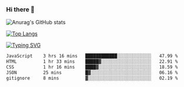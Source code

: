 ### Hi there 👋

<!--
**wray-le/wray-lee* is a ✨ _special_ ✨ repository because its `README.md` (this file) appears on your GitHub profile.

Here are some ideas to get you started:

- 🔭 I’m currently working on ...
- 🌱 I’m currently learning ...
- 👯 I’m looking to collaborate on ...
- 🤔 I’m looking for help with ...
- 💬 Ask me about ...
- 📫 How to reach me: ...
- 😄 Pronouns: ...
- ⚡ Fun fact: ...
-->


![Anurag's GitHub stats](https://github-readme-stats.vercel.app/api?username=wray-lee&show_icons=true&theme=dracula)


[![Top Langs](https://github-readme-stats.vercel.app/api/top-langs/?username=wray-lee)](https://github.com/anuraghazra/github-readme-stats)


[![Typing SVG](https://readme-typing-svg.herokuapp.com?color=91BEF0&vCenter=true&lines=This+is+Wray's+homepage;A+noob+developer)](https://git.io/typing-svg)

<!--START_SECTION:waka-->

```txt
JavaScript    3 hrs 16 mins   ████████████░░░░░░░░░░░░░   47.99 %
HTML          1 hr 33 mins    █████▓░░░░░░░░░░░░░░░░░░░   22.91 %
CSS           1 hr 16 mins    ████▓░░░░░░░░░░░░░░░░░░░░   18.59 %
JSON          25 mins         █▓░░░░░░░░░░░░░░░░░░░░░░░   06.16 %
gitignore     8 mins          ▓░░░░░░░░░░░░░░░░░░░░░░░░   02.19 %
```

<!--END_SECTION:waka-->
